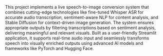 This project implements a live speech-to-image conversion system that combines cutting-edge technologies like fine-tuned Whisper ASR for accurate audio transcription, sentiment-aware NLP for content analysis, and Stable Diffusion for context-driven image generation. The system ensures appropriate outputs by filtering transcriptions based on sentiment analysis, delivering meaningful and relevant visuals. Built as a user-friendly Streamlit application, it supports real-time audio input and seamlessly transforms speech into visually enriched outputs using advanced AI models and frameworks like PyTorch and Hugging Face.
